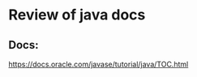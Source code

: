 Review of java docs
===================

## Docs:
https://docs.oracle.com/javase/tutorial/java/TOC.html

